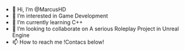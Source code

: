 - 👋 Hi, I’m @MarcusHD
- 👀 I’m interested in Game Development
- 🌱 I’m currently learning C++
- 💞️ I’m looking to collaborate on A serious Roleplay Project in Unreal Engine
- 📫 How to reach me !Contacs below!

<!--
Discord: MarcusHD#1863
Twitter:
Twitch: zeazonhd
-->

<!---
MarcusHD/MarcusHD is a ✨ special ✨ repository because its `README.md` (this file) appears on your GitHub profile.
You can click the Preview link to take a look at your changes.
--->

